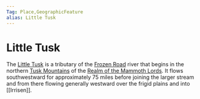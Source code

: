 ```yaml
---
Tag: Place,GeographicFeature
alias: Little Tusk
---
```

# Little Tusk
The [Little Tusk](https://pathfinderwiki.com/wiki/Little_Tusk) is a tributary of the [Frozen Road](Frozen-Road) river that begins in the northern [Tusk Mountains](Tusk-Mountains) of the [Realm of the Mammoth Lords](Realm-of-the-Mammoth-Lords). It flows southwestward for approximately 75 miles before joining the larger stream and from there flowing generally westward over the frigid plains and into [[Irrisen]].